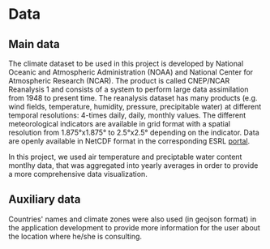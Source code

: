 # Data

## Main data
The climate dataset to be used in this project is developed by National Oceanic and Atmospheric Administration (NOAA) and National Center for Atmospheric Research (NCAR). The product is called CNEP/NCAR Reanalysis 1 and consists of a system to perform large data assimilation from 1948 to present time. The reanalysis dataset has many products (e.g. wind fields, temperature, humidity, pressure, precipitable water) at different temporal resolutions: 4-times daily, daily, monthly values. The different meteorological indicators are available in grid format with a spatial resolution from 1.875°x1.875° to 2.5°x2.5° depending on the indicator. Data are openly available in NetCDF format in the corresponding ESRL [portal](https://www.esrl.noaa.gov/psd/data/gridded/data.ncep.reanalysis.html).

In this project, we used air temperature and preciptable water content montlhy data, that was aggregated into yearly averages in order to provide a more comprehensive data visualization.

## Auxiliary data
Countries' names and climate zones were also used (in geojson format) in the application development to provide more information for the user about the location where he/she is consulting.
